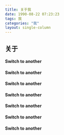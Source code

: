 ```yaml
---
title: 关于我
date: 1990-08-22 07:23:23
tags: 我
categories: "我"
layout: single-column
---
```

## 关于
#### <i class="fa-home"></i> Switch to another
#### <i class="fa-home"></i> Switch to another
#### <i class="fa-home"></i> Switch to another
#### <i class="fa-home"></i> Switch to another
#### <i class="fa-home"></i> Switch to another
#### <i class="fa-home"></i> Switch to another
#### <i class="fa-home"></i> Switch to another
